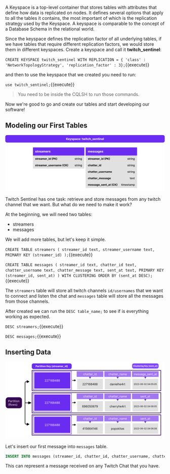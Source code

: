 
A Keyspace is a top-level container that stores tables with attributes that define how data is replicated on nodes. It defines several options that apply to all the tables it contains, the most important of which is the replication strategy used by the Keyspace. A keyspace is comparable to the concept of a Database Schema in the relational world.  

Since the keyspace defines the replication factor of all underlying tables, if we have tables that require different replication factors, we would store them in different keyspaces.
Create a keyspace and call it **twitch_sentinel**:

`CREATE KEYSPACE twitch_sentinel WITH REPLICATION = { 'class' : 'NetworkTopologyStrategy', 'replication_factor' : 3};`{{execute}}

and then to use the keyspace that we created you need to run: 

`use twitch_sentinel;`{{execute}}

> You need to be inside the CQLSH to run those commands.

Now we're good to go and create our tables and start developing our software!

## Modeling our First Tables

![Base Modeling to Streamer's table](./images/2-1-base-tables.png)

Twitch Sentinel has one task: retrieve and store messages from any twitch channel that we want. But what do we need to make it work?

At the beginning, we will need two tables:

- streamers
- messages

We will add more tables, but let's keep it simple.

`
CREATE TABLE streamers (
   streamer_id text,
   streamer_username text,
   PRIMARY KEY (streamer_id)
);
`{{execute}}

`CREATE TABLE messages (
   streamer_id text,
   chatter_id text,
   chatter_username text,
   chatter_message text,
   sent_at text,
   PRIMARY KEY (streamer_id, sent_at)
) WITH CLUSTERING ORDER BY (sent_at DESC);`{{execute}}

The `streamers` table will store all twitch channels `id/usernames` that we want to connect and listen the chat and `messages` table will store all the messages from those channels.


After created we can run the `DESC table_name;` to see if is everything working as expected.

`DESC streamers;`{{execute}}

`DESC messages;`{{execute}}


## Inserting Data

![Base Modeling to Streamer's table](./images/2-2-base-entries.png)


Let's insert our first message into `messages` table.

```sql
INSERT INTO messages (streamer_id, chatter_id, chatter_username, chatter_message, sent_at) VALUES ('227168488', '696050679', 'cherryhe4rt', 'Hi lol', 1685933740);
```

This can represent a message received on any Twitch Chat that you have. 